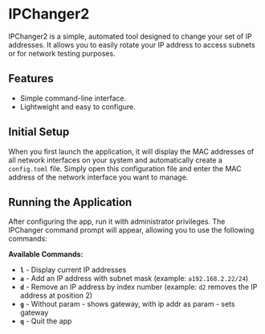 # IPChanger2

IPChanger2 is a simple, automated tool designed to change your set of IP addresses. It allows you to easily rotate your IP address to access subnets or for network testing purposes.

## Features

- Simple command-line interface.
- Lightweight and easy to configure.

## Initial Setup

When you first launch the application, it will display the MAC addresses of all network interfaces on your system and automatically create a `config.toml` file. Simply open this configuration file and enter the MAC address of the network interface you want to manage.

## Running the Application

After configuring the app, run it with administrator privileges. The IPChanger command prompt will appear, allowing you to use the following commands:

**Available Commands:**
- **`l`** - Display current IP addresses
- **`a`** - Add an IP address with subnet mask (example: `a192.168.2.22/24`)
- **`d`** - Remove an IP address by index number (example: `d2` removes the IP address at position 2)
- **`g`** - Without param - shows gateway, with ip addr as param - sets gateway
- **`q`** - Quit the app
